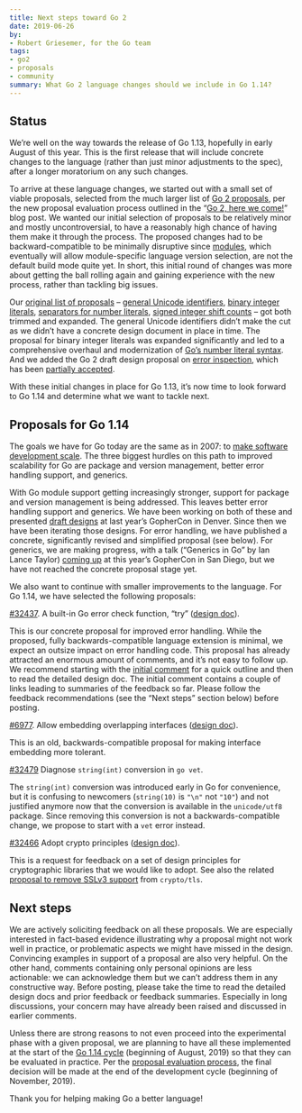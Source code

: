 ```yaml
---
title: Next steps toward Go 2
date: 2019-06-26
by:
- Robert Griesemer, for the Go team
tags:
- go2
- proposals
- community
summary: What Go 2 language changes should we include in Go 1.14?
---
```


## Status

We’re well on the way towards the release of Go 1.13,
hopefully in early August of this year.
This is the first release that will include concrete changes
to the language (rather than just minor adjustments to the spec),
after a longer moratorium on any such changes.

To arrive at these language changes,
we started out with a small set of viable proposals,
selected from the much larger list of
[Go 2 proposals](https://github.com/golang/go/issues?utf8=%E2%9C%93&q=is%3Aissue+is%3Aopen+label%3AGo2+label%3AProposal),
per the new proposal evaluation process outlined
in the
“[Go 2, here we come!](https://blog.golang.org/go2-here-we-come)” blog post.
We wanted our initial selection of proposals
to be relatively minor and mostly uncontroversial,
to have a reasonably high chance of having them
make it through the process.
The proposed changes had to be backward-compatible
to be minimally disruptive since
[modules](https://blog.golang.org/using-go-modules),
which eventually will allow module-specific language version selection,
are not the default build mode quite yet.
In short, this initial round of changes was more about
getting the ball rolling again and gaining experience
with the new process, rather than tackling big issues.

Our
[original list of proposals](https://blog.golang.org/go2-here-we-come) –
[general Unicode identifiers](https://golang.org/issue/20706),
[binary integer literals](https://golang.org/issue/19308),
[separators for number literals](https://golang.org/issue/28493),
[signed integer shift counts](https://golang.org/issue/19113) –
got both trimmed and expanded.
The general Unicode identifiers didn’t make the cut
as we didn’t have a concrete design document in place in time.
The proposal for binary integer literals was expanded significantly
and led to a comprehensive overhaul and modernization of
[Go’s number literal syntax](https://golang.org/design/19308-number-literals).
And we added the Go 2 draft design proposal on
[error inspection](https://golang.org/design/go2draft-error-inspection),
which has been
[partially accepted](https://golang.org/issue/29934#issuecomment-489682919).

With these initial changes in place for Go 1.13,
it’s now time to look forward to Go 1.14
and determine what we want to tackle next.

## Proposals for Go 1.14

The goals we have for Go today are the same as in 2007: to
[make software development scale](https://blog.golang.org/toward-go2).
The three biggest hurdles on this path to improved scalability for Go are
package and version management,
better error handling support,
and generics.

With Go module support getting increasingly stronger,
support for package and version management is being addressed.
This leaves better error handling support and generics.
We have been working on both of these and presented
[draft designs](https://golang.org/design/go2draft)
at last year’s GopherCon in Denver.
Since then we have been iterating those designs.
For error handling, we have published a concrete,
significantly revised and simplified proposal (see below).
For generics, we are making progress, with a talk
(“Generics in Go” by Ian Lance Taylor)
[coming up](https://www.gophercon.com/agenda/session/49028)
at this year’s GopherCon in San Diego,
but we have not reached the concrete proposal stage yet.

We also want to continue with smaller
improvements to the language.
For Go 1.14, we have selected the following proposals:

[\#32437](https://golang.org/issue/32437).
A built-in Go error check function, “try”
([design doc](https://golang.org/design/32437-try-builtin)).

This is our concrete proposal for improved error handling.
While the proposed, fully backwards-compatible language extension
is minimal, we expect an outsize impact on error handling code.
This proposal has already attracted an enormous amount of comments,
and it’s not easy to follow up.
We recommend starting with the
[initial comment](https://golang.org/issue/32437#issue-452239211)
for a quick outline and then to read the detailed design doc.
The initial comment contains a couple of links leading to summaries
of the feedback so far.
Please follow the feedback recommendations
(see the “Next steps” section below) before posting.

[\#6977](https://golang.org/issue/6977).
Allow embedding overlapping interfaces
([design doc](https://golang.org/design/6977-overlapping-interfaces)).

This is an old, backwards-compatible proposal for making interface embedding more tolerant.

[\#32479](https://golang.org/issue/32479) Diagnose `string(int)` conversion in `go vet`.

The `string(int)` conversion was introduced early in Go for convenience,
but it is confusing to newcomers (`string(10)` is `"\n"` not `"10"`)
and not justified anymore now that the conversion is available
in the `unicode/utf8` package.
Since removing this conversion is not a backwards-compatible change,
we propose to start with a `vet` error instead.

[\#32466](https://golang.org/issue/32466) Adopt crypto principles
([design doc](https://golang.org/design/cryptography-principles)).

This is a request for feedback on a set of design principles for
cryptographic libraries that we would like to adopt.
See also the related
[proposal to remove SSLv3 support](https://golang.org/issue/32716)
from `crypto/tls`.

## Next steps

We are actively soliciting feedback on all these proposals.
We are especially interested in fact-based evidence
illustrating why a proposal might not work well in practice,
or problematic aspects we might have missed in the design.
Convincing examples in support of a proposal are also very helpful.
On the other hand, comments containing only personal opinions
are less actionable:
we can acknowledge them but we can’t address them
in any constructive way.
Before posting, please take the time to read the detailed
design docs and prior feedback or feedback summaries.
Especially in long discussions, your concern may have already
been raised and discussed in earlier comments.

Unless there are strong reasons to not even proceed into the
experimental phase with a given proposal,
we are planning to have all these implemented at the
start of the
[Go 1.14 cycle](https://golang.org/wiki/Go-Release-Cycle)
(beginning of August, 2019)
so that they can be evaluated in practice.
Per the
[proposal evaluation process](https://blog.golang.org/go2-here-we-come),
the final decision will be
made at the end of the development cycle (beginning of November, 2019).

Thank you for helping making Go a better language!
